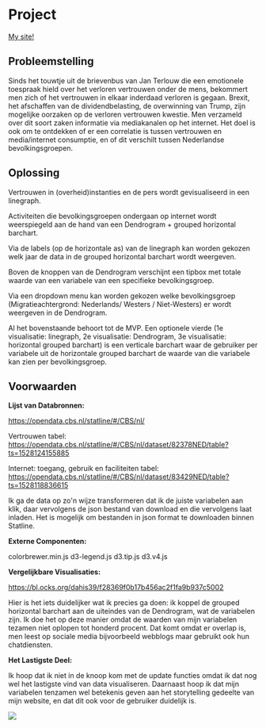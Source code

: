 # Project
[My site!](https://michaelzon.github.io/vertrouwen_in_nederland/)

## Probleemstelling

Sinds het touwtje uit de brievenbus van Jan Terlouw die een emotionele toespraak hield over het verloren vertrouwen onder de mens, bekommert men zich of het vertrouwen in elkaar inderdaad verloren is gegaan. Brexit, het afschaffen van de dividendbelasting, de overwinning van Trump, zijn mogelijke oorzaken op de verloren vertrouwen kwestie. Men verzameld over dit soort zaken informatie via mediakanalen op het internet. Het doel is ook om te ontdekken of er een correlatie is tussen vertrouwen en media/internet consumptie, en of dit verschilt tussen Nederlandse bevolkingsgroepen.

## Oplossing

Vertrouwen in (overheid)instanties en de pers wordt gevisualiseerd in een linegraph.

Activiteiten die bevolkingsgroepen ondergaan op internet wordt weerspiegeld aan de hand van een Dendrogram + grouped horizontal barchart.

Via de labels (op de horizontale as) van de linegraph kan worden gekozen welk jaar de data in de grouped horizontal barchart wordt weergeven.

Boven de knoppen van de Dendrogram verschijnt een tipbox met totale waarde van een variabele van een specifieke bevolkingsgroep.

Via een dropdown menu kan worden gekozen welke bevolkingsgroep (Migratieachtergrond: Nederlands/ Westers / Niet-Westers) er wordt weergeven in de Dendrogram.

Al het bovenstaande behoort tot de MVP. Een optionele vierde (1e visualisatie: linegraph, 2e visualisatie: Dendrogram, 3e visualisatie: horizontal grouped barchart) is een verticale barchart waar de gebruiker per variabele uit de horizontale grouped barchart de waarde van die variabele kan zien per bevolkingsgroep.

## Voorwaarden

**Lijst van Databronnen:**

https://opendata.cbs.nl/statline/#/CBS/nl/

Vertrouwen tabel: https://opendata.cbs.nl/statline/#/CBS/nl/dataset/82378NED/table?ts=1528124155885

Internet: toegang, gebruik en faciliteiten tabel:
https://opendata.cbs.nl/statline/#/CBS/nl/dataset/83429NED/table?ts=1528118836615

Ik ga de data op zo'n wijze transformeren dat ik de juiste variabelen aan klik, daar vervolgens de json bestand van download en die vervolgens laat inladen. Het is mogelijk om bestanden in json format te downloaden binnen Statline.

**Externe Componenten:**

colorbrewer.min.js
d3-legend.js
d3.tip.js
d3.v4.js

**Vergelijkbare Visualisaties:**

https://bl.ocks.org/dahis39/f28369f0b17b456ac2f1fa9b937c5002

Hier is het iets duidelijker wat ik precies ga doen: ik koppel de grouped horizontal barchart aan de uiteindes van de Dendrogram, wat de variabelen zijn. Ik doe het op deze manier omdat de waarden van mijn variabelen tezamen niet oplopen tot honderd procent. Dat komt omdat er overlap is, men leest op sociale media bijvoorbeeld webblogs maar gebruikt ook hun chatdiensten.

**Het Lastigste Deel:**

Ik hoop dat ik niet in de knoop kom met de update functies omdat ik dat nog wel het lastigste vind van data visualiseren. Daarnaast hoop ik dat mijn variabelen tenzamen wel betekenis geven aan het storytelling gedeelte van mijn website, en dat dit ook voor de gebruiker duidelijk is.


![](photo/image.jpg)

